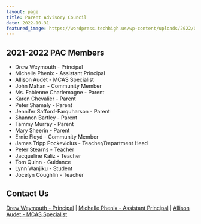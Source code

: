 ```yaml
---
layout: page
title: Parent Advisory Council
date: 2022-10-31
featured_image: https://wordpress.techhigh.us/wp-content/uploads/2022/04/julia-taubitz-FV-Jk0IAuhw-unsplash-1.jpg
---
```


## 2021-2022 PAC Members
- Drew Weymouth - Principal
- Michelle Phenix - Assistant Principal
- Allison Audet - MCAS Specialist
- John Mahan - Community Member
- Ms. Fabienne Charlemagne - Parent
- Karen Chevalier - Parent
- Peter Shamaly - Parent
- Jennifer Safford-Farquharson - Parent
- Shannon Bartley - Parent
- Tammy Murray - Parent
- Mary Sheerin - Parent
- Ernie Floyd - Community Member
- James Tripp Pockevicius - Teacher/Department Head
- Peter Stearns - Teacher
- Jacqueline Kaliz - Teacher
- Tom Quinn - Guidance
- Lynn Wanjiku - Student
- Jocelyn Coughlin - Teacher

## Contact Us

 [Drew Weymouth - Principal](mailto:weymouthdg@worcesterschools.net) | [Michelle Phenix - Assistant Principal](mailto:phenixm@worcesterschools.net) | [ Allison Audet - MCAS Specialist](mailto:audeta@worcesterschools.net)